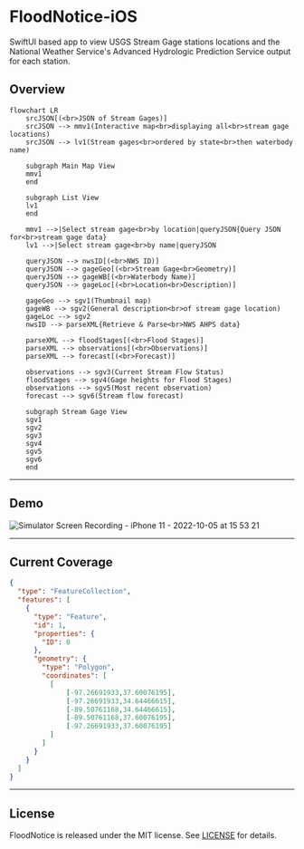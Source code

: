 # FloodNotice-iOS
SwiftUI based app to view USGS Stream Gage stations locations and the National Weather Service's Advanced Hydrologic Prediction Service output for each station.

## Overview

```mermaid
flowchart LR
    srcJSON[(<br>JSON of Stream Gages)]
    srcJSON --> mmv1(Interactive map<br>displaying all<br>stream gage locations)
    srcJSON --> lv1(Stream gages<br>ordered by state<br>then waterbody name)
    
    subgraph Main Map View
    mmv1
    end
    
    subgraph List View
    lv1
    end
    
    mmv1 -->|Select stream gage<br>by location|queryJSON{Query JSON for<br>stream gage data}
    lv1 -->|Select stream gage<br>by name|queryJSON
    
    queryJSON --> nwsID[(<br>NWS ID)]
    queryJSON --> gageGeo[(<br>Stream Gage<br>Geometry)]
    queryJSON --> gageWB[(<br>Waterbody Name)]
    queryJSON --> gageLoc[(<br>Location<br>Description)]
    
    gageGeo --> sgv1(Thumbnail map)
    gageWB --> sgv2(General description<br>of stream gage location)
    gageLoc --> sgv2
    nwsID --> parseXML{Retrieve & Parse<br>NWS AHPS data}
    
    parseXML --> floodStages[(<br>Flood Stages)]
    parseXML --> observations[(<br>Observations)]
    parseXML --> forecast[(<br>Forecast)]
    
    observations --> sgv3(Current Stream Flow Status)
    floodStages --> sgv4(Gage heights for Flood Stages)
    observations --> sgv5(Most recent observation)
    forecast --> sgv6(Stream flow forecast)
    
    subgraph Stream Gage View
    sgv1
    sgv2
    sgv3
    sgv4
    sgv5
    sgv6
    end
```

---

## Demo

![Simulator Screen Recording - iPhone 11 - 2022-10-05 at 15 53 21](https://user-images.githubusercontent.com/22895187/194162318-467272bc-2886-44df-85a1-4b9be2b539c0.gif)


---

## Current Coverage

```geojson
{
  "type": "FeatureCollection",
  "features": [
    {
      "type": "Feature",
      "id": 1,
      "properties": {
        "ID": 0
      },
      "geometry": {
        "type": "Polygon",
        "coordinates": [
          [
              [-97.26691933,37.60076195],
              [-97.26691933,34.64466615],
              [-89.50761168,34.64466615],
              [-89.50761168,37.60076195],
              [-97.26691933,37.60076195]
          ]
        ]
      }
    }
  ]
}
```

---

## License

FloodNotice is released under the MIT license. See [LICENSE](LICENSE) for details.
